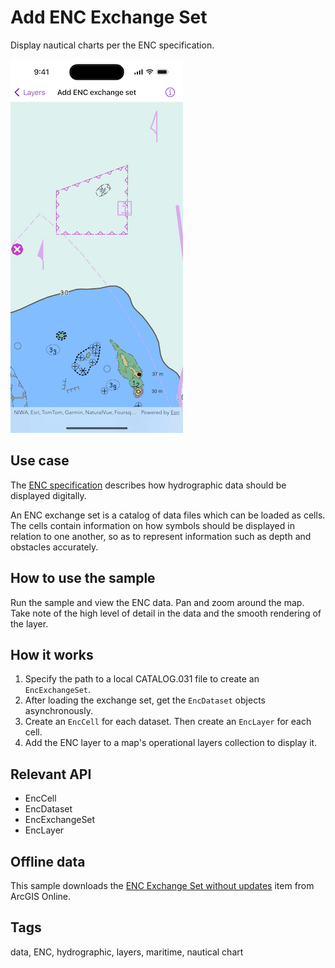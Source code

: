 # Add ENC Exchange Set

Display nautical charts per the ENC specification.

![Image showing the add ENC exchange set app](add-enc-exchange-set.png)

## Use case

The [ENC specification](https://docs.iho.int/iho_pubs/standard/S-57Ed3.1/20ApB1.pdf) describes how hydrographic data should be displayed digitally.

An ENC exchange set is a catalog of data files which can be loaded as cells. The cells contain information on how symbols should be displayed in relation to one another, so as to represent information such as depth and obstacles accurately.

## How to use the sample

Run the sample and view the ENC data. Pan and zoom around the map. Take note of the high level of detail in the data and the smooth rendering of the layer.

## How it works

1. Specify the path to a local CATALOG.031 file to create an `EncExchangeSet`.
2. After loading the exchange set, get the `EncDataset` objects asynchronously.
3. Create an `EncCell` for each dataset. Then create an `EncLayer` for each cell.
4. Add the ENC layer to a map's operational layers collection to display it.

## Relevant API

* EncCell
* EncDataset
* EncExchangeSet
* EncLayer

## Offline data

This sample downloads the [ENC Exchange Set without updates](https://www.arcgis.com/home/item.html?id=9d2987a825c646468b3ce7512fb76e2d) item from ArcGIS Online.

## Tags

data, ENC, hydrographic, layers, maritime, nautical chart
